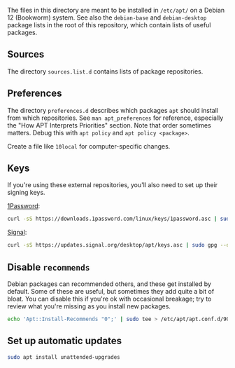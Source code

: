 The files in this directory are meant to be installed in `/etc/apt/` on a
Debian 12 (Bookworm) system. See also the `debian-base` and `debian-desktop`
package lists in the root of this repository, which contain lists of useful
packages.

## Sources

The directory `sources.list.d` contains lists of package repositories.

## Preferences

The directory `preferences.d` describes which packages `apt` should install
from which repositories. See `man apt_preferences` for reference, especially
the "How APT Interprets Priorities" section. Note that order sometimes matters.
Debug this with `apt policy` and `apt policy <package>`.

Create a file like `10local` for computer-specific changes.

## Keys

If you're using these external repositories, you'll also need to set up their
signing keys.

[1Password](https://support.1password.com/install-linux/):

```sh
curl -sS https://downloads.1password.com/linux/keys/1password.asc | sudo gpg --dearmor --output /usr/share/keyrings/1password-archive-keyring.gpg
```

[Signal](https://signal.org/download/):

```sh
curl -sS https://updates.signal.org/desktop/apt/keys.asc | sudo gpg --dearmor --output /usr/share/keyrings/signal.gpg
```

## Disable `recommends`

Debian packages can recommended others, and these get installed by default.
Some of these are useful, but sometimes they add quite a bit of bloat. You can
disable this if you're ok with occasional breakage; try to review what you're
missing as you install new packages.

```sh
echo 'Apt::Install-Recommends "0";' | sudo tee > /etc/apt/apt.conf.d/90recommends
```

## Set up automatic updates

```sh
sudo apt install unattended-upgrades
```
